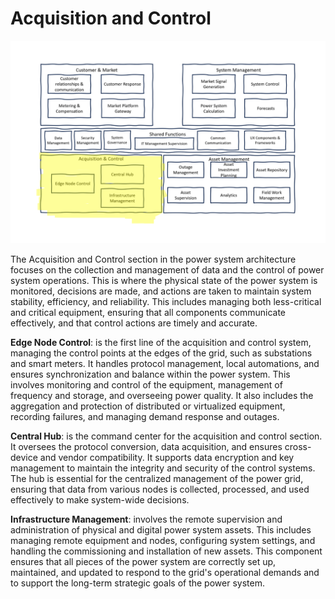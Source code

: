 # Acquisition and Control

![Acquisition and Control](../img/power-system-reference-architecture-acquisition-and-control.png)

The Acquisition and Control section in the power system architecture focuses on the collection and management of data and the control of power system operations. This is where the physical state of the power system is monitored, decisions are made, and actions are taken to maintain system stability, efficiency, and reliability. This includes managing both less-critical and critical equipment, ensuring that all components communicate effectively, and that control actions are timely and accurate.

**Edge Node Control**: is the first line of the acquisition and control system, managing the control points at the edges of the grid, such as substations and smart meters. It handles protocol management, local automations, and ensures synchronization and balance within the power system. This involves monitoring and control of the equipment, management of frequency and storage, and overseeing power quality. It also includes the aggregation and protection of distributed or virtualized equipment, recording failures, and managing demand response and outages.

**Central Hub**: is the command center for the acquisition and control section. It oversees the protocol conversion, data acquisition, and ensures cross-device and vendor compatibility. It supports data encryption and key management to maintain the integrity and security of the control systems. The hub is essential for the centralized management of the power grid, ensuring that data from various nodes is collected, processed, and used effectively to make system-wide decisions.

**Infrastructure Management**: involves the remote supervision and administration of physical and digital power system assets. This includes managing remote equipment and nodes, configuring system settings, and handling the commissioning and installation of new assets. This component ensures that all pieces of the power system are correctly set up, maintained, and updated to respond to the grid's operational demands and to support the long-term strategic goals of the power system.        
           